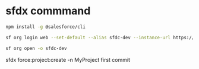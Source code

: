 # sfdx commmand

```sh
npm install -g @salesforce/cli

sf org login web --set-default --alias sfdc-dev --instance-url https://login.salesforce.com

sf org open -o sfdc-dev


```
sfdx force:project:create -n MyProject
first commit